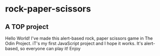 # rock-paper-scissors
## A TOP project

Hello World! I've made this alert-based rock, paper scissors game in The Odin Project. iT's my first JavaScript project and I hope it works. It's alert-based, so everyone can play it! Enjoy